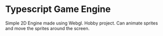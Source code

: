 # Typescript Game Engine

Simple 2D Engine made using Webgl. Hobby project.
Can animate sprites and move the sprites around the screen.
